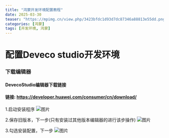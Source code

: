 ```yaml
---
title: "鸿蒙开发环境配置教程"
date: 2025-03-30
teaser: "https://mpimg.cn/view.php/3423bfdc1d93d7dc87346a88813e55dd.png"
categories: [鸿蒙]
tags: [开发环境, 鸿蒙]
---
```


# 配置Deveco studio开发环境


### 下载编辑器
#### DevecoStudio编辑器下载链接
#### 链接: https://developer.huawei.com/consumer/cn/download/

1.启动安装程序
![图片](https://mpimg.cn/view.php/3423bfdc1d93d7dc87346a88813e55dd.png)

2.保存旧版本，下一步(只有安装过其他版本编辑器的进行该步操作)
![图片](https://mpimg.cn/view.php/f5924e5610509fb279ab0c099051166b.png)

3.勾选安装配置，下一步
![图片](https://mpimg.cn/view.php/ab9d4a2422eb134de782701cc72d7fdd.png)